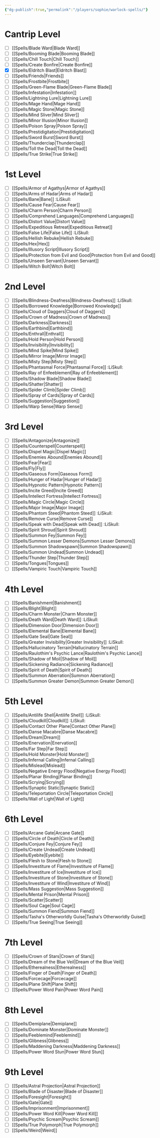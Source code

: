 ```yaml
---
{"dg-publish":true,"permalink":"/players/sophie/warlock-spells/"}
---
```



# Cantrip Level
- [ ] [[Spells/Blade Ward\|Blade Ward]]
- [ ] [[Spells/Booming Blade\|Booming Blade]]
- [ ] [[Spells/Chill Touch\|Chill Touch]]
- [ ] [[Spells/Create Bonfire\|Create Bonfire]]
- [x] [[Spells/Eldritch Blast\|Eldritch Blast]]
- [ ] [[Spells/Friends\|Friends]]
- [ ] [[Spells/Frostbite\|Frostbite]]
- [ ] [[Spells/Green-Flame Blade\|Green-Flame Blade]]
- [ ] [[Spells/Infestation\|Infestation]]
- [ ] [[Spells/Lightning Lure\|Lightning Lure]]
- [ ] [[Spells/Mage Hand\|Mage Hand]]
- [ ] [[Spells/Magic Stone\|Magic Stone]]
- [ ] [[Spells/Mind Sliver\|Mind Sliver]]
- [ ] [[Spells/Minor Illusion\|Minor Illusion]]
- [ ] [[Spells/Poison Spray\|Poison Spray]]
- [ ] [[Spells/Prestidigitation\|Prestidigitation]]
- [ ] [[Spells/Sword Burst\|Sword Burst]]
- [ ] [[Spells/Thunderclap\|Thunderclap]]
- [ ] [[Spells/Toll the Dead\|Toll the Dead]]
- [ ] [[Spells/True Strike\|True Strike]]

# 1st Level
- [ ] [[Spells/Armor of Agathys\|Armor of Agathys]]
- [ ] [[Spells/Arms of Hadar\|Arms of Hadar]]
- [ ] [[Spells/Bane\|Bane]] :LiSkull:
- [ ] [[Spells/Cause Fear\|Cause Fear]]
- [ ] [[Spells/Charm Person\|Charm Person]]
- [ ] [[Spells/Comprehend Languages\|Comprehend Languages]]
- [ ] [[Spells/Distort Value\|Distort Value]]
- [ ] [[Spells/Expeditious Retreat\|Expeditious Retreat]]
- [ ] [[Spells/False Life\|False Life]] :LiSkull:
- [ ] [[Spells/Hellish Rebuke\|Hellish Rebuke]]
- [ ] [[Spells/Hex\|Hex]]
- [ ] [[Spells/Illusory Script\|Illusory Script]]
- [ ] [[Spells/Protection from Evil and Good\|Protection from Evil and Good]]
- [ ] [[Spells/Unseen Servant\|Unseen Servant]]
- [ ] [[Spells/Witch Bolt\|Witch Bolt]]

# 2nd Level
- [ ] [[Spells/Blindness-Deafness\|Blindness-Deafness]] :LiSkull:
- [ ] [[Spells/Borrowed Knowledge\|Borrowed Knowledge]]
- [ ] [[Spells/Cloud of Daggers\|Cloud of Daggers]]
- [ ] [[Spells/Crown of Madness\|Crown of Madness]]
- [ ] [[Spells/Darkness\|Darkness]]
- [ ] [[Spells/Earthbind\|Earthbind]]
- [ ] [[Spells/Enthrall\|Enthrall]]
- [ ] [[Spells/Hold Person\|Hold Person]]
- [ ] [[Spells/Invisibility\|Invisibility]]
- [ ] [[Spells/Mind Spike\|Mind Spike]]
- [ ] [[Spells/Mirror Image\|Mirror Image]]
- [ ] [[Spells/Misty Step\|Misty Step]]
- [ ] [[Spells/Phantasmal Force\|Phantasmal Force]] :LiSkull:
- [ ] [[Spells/Ray of Enfeeblement\|Ray of Enfeeblement]]
- [ ] [[Spells/Shadow Blade\|Shadow Blade]]
- [ ] [[Spells/Shatter\|Shatter]]
- [ ] [[Spells/Spider Climb\|Spider Climb]]
- [ ] [[Spells/Spray of Cards\|Spray of Cards]]
- [ ] [[Spells/Suggestion\|Suggestion]]
- [ ] [[Spells/Warp Sense\|Warp Sense]]

# 3rd Level
- [ ] [[Spells/Antagonize\|Antagonize]]
- [ ] [[Spells/Counterspell\|Counterspell]]
- [ ] [[Spells/Dispel Magic\|Dispel Magic]]
- [ ] [[Spells/Enemies Abound\|Enemies Abound]]
- [ ] [[Spells/Fear\|Fear]]
- [ ] [[Spells/Fly\|Fly]]
- [ ] [[Spells/Gaseous Form\|Gaseous Form]]
- [ ] [[Spells/Hunger of Hadar\|Hunger of Hadar]]
- [ ] [[Spells/Hypnotic Pattern\|Hypnotic Pattern]]
- [ ] [[Spells/Incite Greed\|Incite Greed]]
- [ ] [[Spells/Intellect Fortress\|Intellect Fortress]]
- [ ] [[Spells/Magic Circle\|Magic Circle]]
- [ ] [[Spells/Major Image\|Major Image]]
- [ ] [[Spells/Phantom Steed\|Phantom Steed]] :LiSkull:
- [ ] [[Spells/Remove Curse\|Remove Curse]]
- [ ] [[Spells/Speak with Dead\|Speak with Dead]] :LiSkull:
- [ ] [[Spells/Spirit Shroud\|Spirit Shroud]]
- [ ] [[Spells/Summon Fey\|Summon Fey]]
- [ ] [[Spells/Summon Lesser Demons\|Summon Lesser Demons]]
- [ ] [[Spells/Summon Shadowspawn\|Summon Shadowspawn]]
- [ ] [[Spells/Summon Undead\|Summon Undead]]
- [ ] [[Spells/Thunder Step\|Thunder Step]]
- [ ] [[Spells/Tongues\|Tongues]]
- [ ] [[Spells/Vampiric Touch\|Vampiric Touch]]

# 4th Level
- [ ] [[Spells/Banishment\|Banishment]]
- [ ] [[Spells/Blight\|Blight]]
- [ ] [[Spells/Charm Monster\|Charm Monster]]
- [ ] [[Spells/Death Ward\|Death Ward]] :LiSkull:
- [ ] [[Spells/Dimension Door\|Dimension Door]]
- [ ] [[Spells/Elemental Bane\|Elemental Bane]]
- [ ] [[Spells/Gate Seal\|Gate Seal]]
- [ ] [[Spells/Greater Invisibility\|Greater Invisibility]] :LiSkull:
- [ ] [[Spells/Hallucinatory Terrain\|Hallucinatory Terrain]]
- [ ] [[Spells/Raulothim's Psychic Lance\|Raulothim's Psychic Lance]]
- [ ] [[Spells/Shadow of Moil\|Shadow of Moil]]
- [ ] [[Spells/Sickening Radiance\|Sickening Radiance]]
- [ ] [[Spells/Spirit of Death\|Spirit of Death]]
- [ ] [[Spells/Summon Aberration\|Summon Aberration]]
- [ ] [[Spells/Summon Greater Demon\|Summon Greater Demon]]

# 5th Level
- [ ] [[Spells/Antilife Shell\|Antilife Shell]] :LiSkull:
- [ ] [[Spells/Cloudkill\|Cloudkill]] :LiSkull:
- [ ] [[Spells/Contact Other Plane\|Contact Other Plane]]
- [ ] [[Spells/Danse Macabre\|Danse Macabre]]
- [ ] [[Spells/Dream\|Dream]]
- [ ] [[Spells/Enervation\|Enervation]]
- [ ] [[Spells/Far Step\|Far Step]]
- [ ] [[Spells/Hold Monster\|Hold Monster]]
- [ ] [[Spells/Infernal Calling\|Infernal Calling]]
- [ ] [[Spells/Mislead\|Mislead]]
- [ ] [[Spells/Negative Energy Flood\|Negative Energy Flood]]
- [ ] [[Spells/Planar Binding\|Planar Binding]]
- [ ] [[Spells/Scrying\|Scrying]]
- [ ] [[Spells/Synaptic Static\|Synaptic Static]]
- [ ] [[Spells/Teleportation Circle\|Teleportation Circle]]
- [ ] [[Spells/Wall of Light\|Wall of Light]]

# 6th Level
- [ ] [[Spells/Arcane Gate\|Arcane Gate]]
- [ ] [[Spells/Circle of Death\|Circle of Death]]
- [ ] [[Spells/Conjure Fey\|Conjure Fey]]
- [ ] [[Spells/Create Undead\|Create Undead]]
- [ ] [[Spells/Eyebite\|Eyebite]]
- [ ] [[Spells/Flesh to Stone\|Flesh to Stone]]
- [ ] [[Spells/Investiture of Flame\|Investiture of Flame]]
- [ ] [[Spells/Investiture of Ice\|Investiture of Ice]]
- [ ] [[Spells/Investiture of Stone\|Investiture of Stone]]
- [ ] [[Spells/Investiture of Wind\|Investiture of Wind]]
- [ ] [[Spells/Mass Suggestion\|Mass Suggestion]]
- [ ] [[Spells/Mental Prison\|Mental Prison]]
- [ ] [[Spells/Scatter\|Scatter]]
- [ ] [[Spells/Soul Cage\|Soul Cage]]
- [ ] [[Spells/Summon Fiend\|Summon Fiend]]
- [ ] [[Spells/Tasha's Otherworldly Guise\|Tasha's Otherworldly Guise]]
- [ ] [[Spells/True Seeing\|True Seeing]]

# 7th Level
- [ ] [[Spells/Crown of Stars\|Crown of Stars]]
- [ ] [[Spells/Dream of the Blue Veil\|Dream of the Blue Veil]]
- [ ] [[Spells/Etherealness\|Etherealness]]
- [ ] [[Spells/Finger of Death\|Finger of Death]]
- [ ] [[Spells/Forcecage\|Forcecage]]
- [ ] [[Spells/Plane Shift\|Plane Shift]]
- [ ] [[Spells/Power Word Pain\|Power Word Pain]]

# 8th Level
- [ ] [[Spells/Demiplane\|Demiplane]]
- [ ] [[Spells/Dominate Monster\|Dominate Monster]]
- [ ] [[Spells/Feeblemind\|Feeblemind]]
- [ ] [[Spells/Glibness\|Glibness]]
- [ ] [[Spells/Maddening Darkness\|Maddening Darkness]]
- [ ] [[Spells/Power Word Stun\|Power Word Stun]]

# 9th Level
- [ ] [[Spells/Astral Projection\|Astral Projection]]
- [ ] [[Spells/Blade of Disaster\|Blade of Disaster]]
- [ ] [[Spells/Foresight\|Foresight]]
- [ ] [[Spells/Gate\|Gate]]
- [ ] [[Spells/Imprisonment\|Imprisonment]]
- [ ] [[Spells/Power Word Kill\|Power Word Kill]]
- [ ] [[Spells/Psychic Scream\|Psychic Scream]]
- [ ] [[Spells/True Polymorph\|True Polymorph]]
- [ ] [[Spells/Weird\|Weird]]